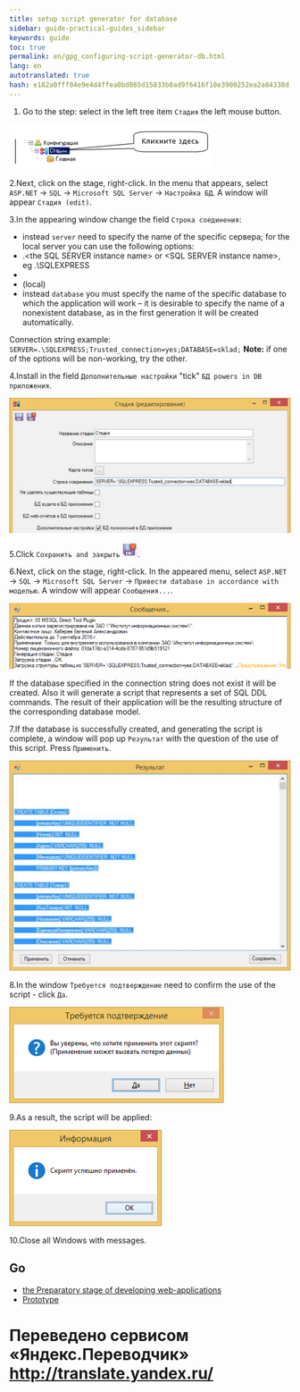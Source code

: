 ```yaml
---
title: setup script generator for database
sidebar: guide-practical-guides_sidebar
keywords: guide
toc: true
permalink: en/gpg_configuring-script-generator-db.html
lang: en 
autotranslated: true 
hash: e182a0fff04e9e4d4ffea0bd865d15833b8ad9f6416f10e3900252ea2a84338d
---
```


1. Go to the step: select in the left tree item `Стадия` the left mouse button.

![](/images/pages/guides/flexberry-aspnet/stage.png) 

2.Next, click on the stage, right-click. In the menu that appears, select `ASP.NET` -> `SQL` -> `Microsoft SQL Server` -> `Настройка БД`. A window will appear `Стадия (edit)`.

3.In the appearing window change the field `Строка соединения`:

* instead `server` need to specify the name of the specific сервера; for the local server you can use the following options:
* .\<the SQL SERVER instance name> or <computer name>\<SQL SERVER instance name>, eg .\SQLEXPRESS
* <computer name>
* (local)
* instead `database` you must specify the name of the specific database to which the application will work – it is desirable to specify the name of a nonexistent database, as in the first generation it will be created automatically. 

Connection string example: `SERVER=.\SQLEXPRESS;Trusted_connection=yes;DATABASE=sklad;` 
__Note:__ if one of the options will be non-working, try the other.

4.Install in the field `Дополнительные настройки` "tick" `БД powers in DB приложения`.

![](/images/pages/guides/flexberry-aspnet/stage-edit.jpg) 

5.Click `Сохранить and закрыть` ![](/images/pages/guides/flexberry-aspnet/save-and-close.png).

6.Next, click on the stage, right-click. In the appeared menu, select `ASP.NET` -> `SQL` -> `Microsoft SQL Server` -> `Привести database in accordance with моделью`. A window will appear `Сообщения...`. 

![](/images/pages/guides/flexberry-aspnet/messages.png) 

If the database specified in the connection string does not exist it will be created. Also it will generate a script that represents a set of SQL DDL commands. The result of their application will be the resulting structure of the corresponding database model.

7.If the database is successfully created, and generating the script is complete, a window will pop up `Результат` with the question of the use of this script. Press `Применить`.

![](/images/pages/guides/flexberry-aspnet/script.jpg) 

8.In the window `Требуется подтверждение` need to confirm the use of the script - click `Да`.

![](/images/pages/guides/flexberry-aspnet/script-application.png) 

9.As a result, the script will be applied:

![](/images/pages/guides/flexberry-aspnet/script-applied.png) 

10.Close all Windows with messages.

## Go

* <i class="fa fa-arrow-left" aria-hidden="true"></i> [the Preparatory stage of developing web-applications](gpg_preparatory-stage.html)
* [Prototype](gpg_prototype-creating.html) <i class="fa fa-arrow-right" aria-hidden="true"></i>



 # Переведено сервисом «Яндекс.Переводчик» http://translate.yandex.ru/